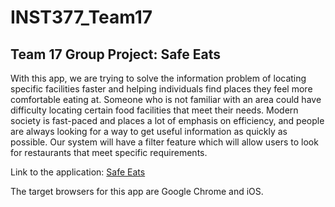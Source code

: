 # INST377_Team17
## Team 17 Group Project: Safe Eats

With this app, we are trying to solve the information problem of locating specific facilities faster and helping individuals find places they feel more comfortable eating at. Someone who is not familiar with an area could have difficulty locating certain food facilities that meet their needs. Modern society is fast-paced and places a lot of emphasis on efficiency, and people are always looking for a way to get useful information as quickly as possible. Our system will have a filter feature which will allow users to look for restaurants that meet specific requirements.

Link to the application: [Safe Eats](https://inst377-team17.herokuapp.com/)

The target browsers for this app are Google Chrome and iOS.
